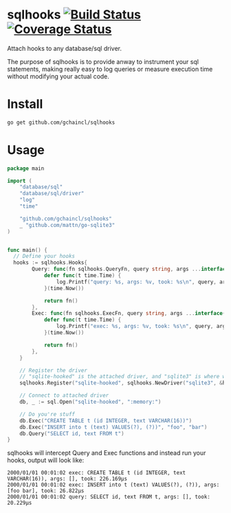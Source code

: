 # sqlhooks [![Build Status](https://travis-ci.org/gchaincl/sqlhooks.svg)](https://travis-ci.org/gchaincl/sqlhooks) [![Coverage Status](https://coveralls.io/repos/github/gchaincl/sqlhooks/badge.svg?branch=master)](https://coveralls.io/github/gchaincl/sqlhooks?branch=master)

Attach hooks to any database/sql driver.

The purpose of sqlhooks is to provide anway to instrument your sql statements, making really easy to log queries or measure execution time without modifying your actual code.

# Install
```bash
go get github.com/gchaincl/sqlhooks
```

# Usage
```go
package main

import (
	"database/sql"
	"database/sql/driver"
	"log"
	"time"

	"github.com/gchaincl/sqlhooks"
	_ "github.com/mattn/go-sqlite3"
)


func main() {
  // Define your hooks
  hooks := sqlhooks.Hooks{
		Query: func(fn sqlhooks.QueryFn, query string, args ...interface{}) (driver.Rows, error) {
			defer func(t time.Time) {
				log.Printf("query: %s, args: %v, took: %s\n", query, args, time.Since(t))
			}(time.Now())

			return fn()
		},
		Exec: func(fn sqlhooks.ExecFn, query string, args ...interface{}) (driver.Result, error) {
			defer func(t time.Time) {
				log.Printf("exec: %s, args: %v, took: %s\n", query, args, time.Since(t))
			}(time.Now())

			return fn()
		},
	}

	// Register the driver
	// "sqlite-hooked" is the attached driver, and "sqlite3" is where we're attaching to
	sqlhooks.Register("sqlite-hooked", sqlhooks.NewDriver("sqlite3", &hooks))

	// Connect to attached driver
	db, _ := sql.Open("sqlite-hooked", ":memory:")

	// Do you're stuff
	db.Exec("CREATE TABLE t (id INTEGER, text VARCHAR(16))")
	db.Exec("INSERT into t (text) VALUES(?), (?))", "foo", "bar")
	db.Query("SELECT id, text FROM t")
}
```

sqlhooks will intercept Query and Exec functions and instead run your hooks, output will look like:
```
2000/01/01 00:01:02 exec: CREATE TABLE t (id INTEGER, text VARCHAR(16)), args: [], took: 226.169µs
2000/01/01 00:01:02 exec: INSERT into t (text) VALUES(?), (?)), args: [foo bar], took: 26.822µs
2000/01/01 00:01:02 query: SELECT id, text FROM t, args: [], took: 20.229µs
```

